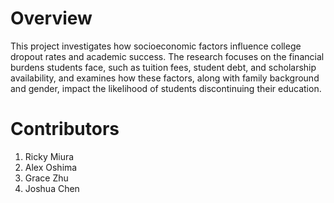 # Overview

This project investigates how socioeconomic factors influence college dropout rates and academic success. The research focuses on the financial burdens students face, such as tuition fees, student debt, and scholarship availability, and examines how these factors, along with family background and gender, impact the likelihood of students discontinuing their education.

# Contributors
1. Ricky Miura
2. Alex Oshima
3. Grace Zhu
4. Joshua Chen